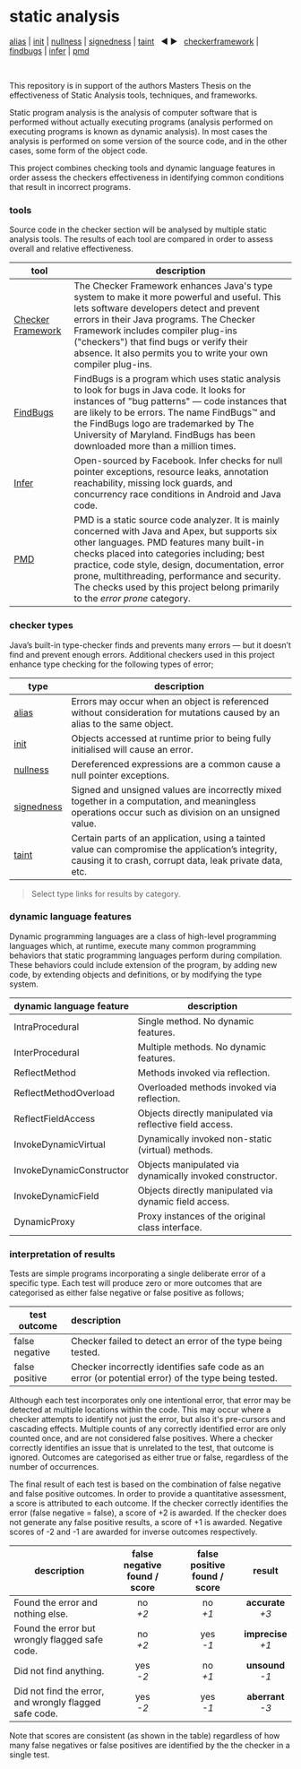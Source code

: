 # static analysis

[alias](https://github.com/michaelemery/staticanalysis/blob/master/results/alias/README.md) | [init](https://github.com/michaelemery/staticanalysis/blob/master/results/init/README.md) | [nullness](https://github.com/michaelemery/staticanalysis/blob/master/results/nullness/README.md) | [signedness](https://github.com/michaelemery/staticanalysis/blob/master/results/signedness/README.md) | [taint](https://github.com/michaelemery/staticanalysis/blob/master/results/taint/README.md) &nbsp; &#x25c0; &#x25b6; &nbsp; [checkerframework](https://github.com/michaelemery/staticanalysis/blob/master/results/tool/checkerframework.md) | [findbugs](https://github.com/michaelemery/staticanalysis/blob/master/results/tool/findbugs.md) | [infer](https://github.com/michaelemery/staticanalysis/blob/master/results/tool/infer.md) | [pmd](https://github.com/michaelemery/staticanalysis/blob/master/results/tool/pmd.md)

<br>

This repository is in support of the authors Masters Thesis on the effectiveness of Static Analysis tools, techniques, and frameworks.

Static program analysis is the analysis of computer software that is performed without actually executing programs (analysis performed on executing programs is known as dynamic analysis). In most cases the analysis is performed on some version of the source code, and in the other cases, some form of the object code.

This project combines checking tools and dynamic language features in order assess the checkers effectiveness in identifying common conditions that result in incorrect programs.

### tools

Source code in the checker section will be analysed by multiple static analysis tools. The results 
of each tool are compared in order to assess overall and relative effectiveness.

| tool | description |
| --- | --- |
| [Checker Framework](https://github.com/michaelemery/staticanalysis/blob/master/results/tool/checkerframework.md) | The Checker Framework enhances Java's type system to make it more powerful and useful. This lets software developers detect and prevent errors in their Java programs. The Checker Framework includes compiler plug-ins ("checkers") that find bugs or verify their absence. It also permits you to write your own compiler plug-ins. |
| [FindBugs](https://github.com/michaelemery/staticanalysis/blob/master/results/tool/findbugs.md) | FindBugs is a program which uses static analysis to look for bugs in Java code. It looks for instances of "bug patterns" — code instances that are likely to be errors. The name FindBugs™ and the FindBugs logo are trademarked by The University of Maryland. FindBugs has been downloaded more than a million times. |
| [Infer](https://github.com/michaelemery/staticanalysis/blob/master/results/tool/infer.md) | Open-sourced by Facebook. Infer checks for null pointer exceptions, resource leaks, annotation reachability, missing lock guards, and concurrency race conditions in Android and Java code. |
| [PMD](https://github.com/michaelemery/staticanalysis/blob/master/results/tool/pmd.md) | PMD is a static source code analyzer. It is mainly concerned with Java and Apex, but supports six other languages. PMD features many built-in checks placed into categories including; best practice, code style, design, documentation, error prone, multithreading, performance and security. The checks used by this project belong primarily to the *error prone* category. |

### checker types

 Java’s built-in type-checker finds and prevents many errors — but it doesn’t find and prevent enough errors. Additional checkers used in this project enhance type checking for the following types of error;

| type | description |
| --- | --- |
| [alias](https://github.com/michaelemery/staticanalysis/blob/master/results/alias/README.md) | Errors may occur when an object is referenced without consideration for mutations caused by an alias to the same object. |
| [init](https://github.com/michaelemery/staticanalysis/blob/master/results/init/README.md) | Objects accessed at runtime prior to being fully initialised will cause an error. |
| [nullness](https://github.com/michaelemery/staticanalysis/blob/master/results/nullness/README.md)|  Dereferenced expressions are a common cause a null pointer exceptions. |
| [signedness](https://github.com/michaelemery/staticanalysis/blob/master/results/signedness/README.md) |Signed and unsigned values are incorrectly mixed together in a computation, and meaningless operations occur such as division on an unsigned value. |
| [taint](https://github.com/michaelemery/staticanalysis/blob/master/results/taint/README.md) | Certain parts of an application, using a tainted value can compromise the application’s integrity, causing it to crash, corrupt data, leak private data, etc. |

> Select type links for results by category.

### dynamic language features

Dynamic programming languages are a class of high-level programming languages which, at runtime, execute many common programming behaviors that static programming languages perform during compilation. These behaviors could include extension of the program, by adding new code, by extending objects and definitions, or by modifying the type system. 

| dynamic language feature | description |
| --- | --- |
| IntraProcedural | Single method. No dynamic features. |
| InterProcedural | Multiple methods. No dynamic features. |
| ReflectMethod | Methods invoked via reflection. |
| ReflectMethodOverload | Overloaded methods invoked via reflection. |
| ReflectFieldAccess | Objects directly manipulated via reflective field access. |
| InvokeDynamicVirtual | Dynamically invoked non-static (virtual) methods. |
| InvokeDynamicConstructor | Objects manipulated via dynamically invoked constructor. |
| InvokeDynamicField | Objects directly manipulated via dynamic field access. |
| DynamicProxy | Proxy instances of the original class interface. |

### interpretation of results

Tests are simple programs incorporating a single deliberate error of a specific type. Each test will produce zero or more outcomes that are categorised as either false negative or false positive as follows;
 
 | test outcome| description |
 | --- | :--- |
 | false negative | Checker failed to detect an error of the type being tested. | 
 | false positive |Checker incorrectly identifies safe code as an error (or potential error) of the type being tested. |
 
Although each test incorporates only one intentional error, that error may be detected at multiple locations within the code. This may occur where a checker attempts to identify not just the error, but also it's pre-cursors and cascading effects. Multiple counts of any correctly identified error are only counted once, and are not considered false positives. Where a checker correctly identifies an issue that is unrelated to the test, that outcome is ignored. Outcomes are categorised as either true or false, regardless of the number of occurrences.

The final result of each test is based on the combination of false negative and false positive outcomes. In order to provide a quantitative assessment, a score is attributed to each outcome. If the checker correctly identifies the error (false negative = false), a score of +2 is awarded. If the checker does not generate any false positive results, a score of +1 is awarded. Negative scores of -2 and -1 are awarded for inverse outcomes respectively.

description | false negative found / score | false positive found / score | result | 
| --- | :---: | :---: | :---: |
| Found the error and nothing else.| no<br> *+2* | no<br> *+1* | **accurate** <br> *+3* | 
| Found the error but wrongly flagged safe code. | no <br> *+2* | yes <br> *-1* | **imprecise** <br> *+1* |
| Did not find anything. | yes <br> *-2*| no <br> *+1* | **unsound** <br> *-1* |
| Did not find the error, and wrongly flagged safe code. | yes <br> *-2* | yes <br> *-1* | **aberrant** <br> *-3* |

Note that scores are consistent (as shown in the table) regardless of how many false negatives or false positives are identified by the the checker in a single test.
